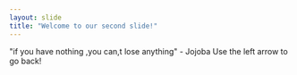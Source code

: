 ```yaml
---
layout: slide
title: "Welcome to our second slide!"
---
```

"if you have nothing ,you can,t lose anything" - Jojoba
Use the left arrow to go back!
